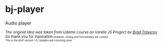 # bj-player
Audio player


<small><i>The original idea was taken from Udeme course on Vanilla JS Progect by <a href="https://github.com/bradtraversy" target="_blank">Brad Traversy</a></i><br>So thank you for inpsiration<small>
<small>However, styling and functionality are custom</small><br>
<small>This is the MVP version 1.0. Updates will comming soon</small>
  

